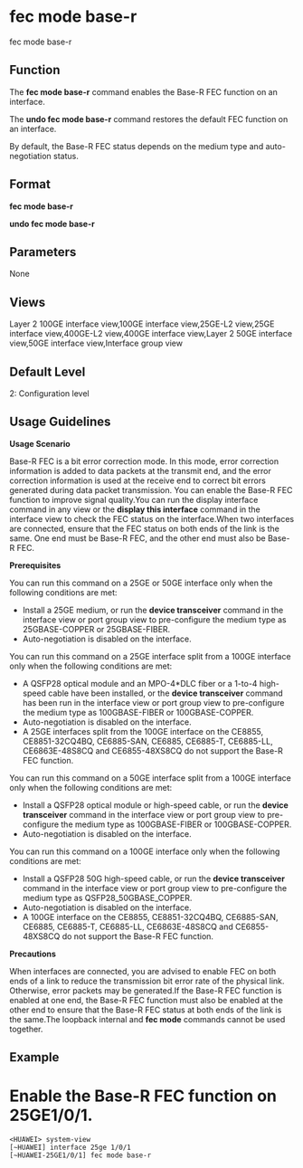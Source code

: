 fec mode base-r
===============

fec mode base-r

Function
--------



The **fec mode base-r** command enables the Base-R FEC function on an interface.

The **undo fec mode base-r** command restores the default FEC function on an interface.



By default, the Base-R FEC status depends on the medium type and auto-negotiation status.


Format
------

**fec mode base-r**

**undo fec mode base-r**


Parameters
----------

None

Views
-----

Layer 2 100GE interface view,100GE interface view,25GE-L2 view,25GE interface view,400GE-L2 view,400GE interface view,Layer 2 50GE interface view,50GE interface view,Interface group view


Default Level
-------------

2: Configuration level


Usage Guidelines
----------------

**Usage Scenario**

Base-R FEC is a bit error correction mode. In this mode, error correction information is added to data packets at the transmit end, and the error correction information is used at the receive end to correct bit errors generated during data packet transmission. You can enable the Base-R FEC function to improve signal quality.You can run the display interface command in any view or the **display this interface** command in the interface view to check the FEC status on the interface.When two interfaces are connected, ensure that the FEC status on both ends of the link is the same. One end must be Base-R FEC, and the other end must also be Base-R FEC.

**Prerequisites**

You can run this command on a 25GE or 50GE interface only when the following conditions are met:

* Install a 25GE medium, or run the **device transceiver** command in the interface view or port group view to pre-configure the medium type as 25GBASE-COPPER or 25GBASE-FIBER.
* Auto-negotiation is disabled on the interface.

You can run this command on a 25GE interface split from a 100GE interface only when the following conditions are met:

* A QSFP28 optical module and an MPO-4\*DLC fiber or a 1-to-4 high-speed cable have been installed, or the **device transceiver** command has been run in the interface view or port group view to pre-configure the medium type as 100GBASE-FIBER or 100GBASE-COPPER.
* Auto-negotiation is disabled on the interface.
* A 25GE interfaces split from the 100GE interface on the CE8855, CE8851-32CQ4BQ, CE6885-SAN, CE6885, CE6885-T, CE6885-LL, CE6863E-48S8CQ and CE6855-48XS8CQ do not support the Base-R FEC function.

You can run this command on a 50GE interface split from a 100GE interface only when the following conditions are met:

* Install a QSFP28 optical module or high-speed cable, or run the **device transceiver** command in the interface view or port group view to pre-configure the medium type as 100GBASE-FIBER or 100GBASE-COPPER.
* Auto-negotiation is disabled on the interface.

You can run this command on a 100GE interface only when the following conditions are met:

* Install a QSFP28 50G high-speed cable, or run the **device transceiver** command in the interface view or port group view to pre-configure the medium type as QSFP28\_50GBASE\_COPPER.
* Auto-negotiation is disabled on the interface.
* A 100GE interface on the CE8855, CE8851-32CQ4BQ, CE6885-SAN, CE6885, CE6885-T, CE6885-LL, CE6863E-48S8CQ and CE6855-48XS8CQ do not support the Base-R FEC function.

**Precautions**

When interfaces are connected, you are advised to enable FEC on both ends of a link to reduce the transmission bit error rate of the physical link. Otherwise, error packets may be generated.If the Base-R FEC function is enabled at one end, the Base-R FEC function must also be enabled at the other end to ensure that the Base-R FEC status at both ends of the link is the same.The loopback internal and **fec mode** commands cannot be used together.


Example
-------

# Enable the Base-R FEC function on 25GE1/0/1.
```
<HUAWEI> system-view
[~HUAWEI] interface 25ge 1/0/1
[~HUAWEI-25GE1/0/1] fec mode base-r

```